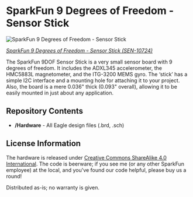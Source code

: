 SparkFun 9 Degrees of Freedom - Sensor Stick
=============================================

![SparkFun 9 Degrees of Freedom - Sensor Stick](https://cdn.sparkfun.com//assets/parts/5/6/0/5/10724-01b.jpg)

[*SparkFun 9 Degrees of Freedom - Sensor Stick (SEN-10724)*](https://www.sparkfun.com/products/10724)


The SparkFun 9DOF Sensor Stick is a very small sensor board with 9 degrees of freedom. 
It includes the ADXL345 accelerometer, the HMC5883L magnetometer, and the ITG-3200 MEMS gyro. 
The ‘stick’ has a simple I2C interface and a mounting hole for attaching it to your project.
 Also, the board is a mere 0.036" thick (0.093" overall), allowing it to be easily mounted in just about any application.
 
 Repository Contents
-------------------
* **/Hardware** - All Eagle design files (.brd, .sch)


License Information
-------------------
The hardware is released under [Creative Commons ShareAlike 4.0 International](https://creativecommons.org/licenses/by-sa/4.0/).
The code is beerware; if you see me (or any other SparkFun employee) at the local, and you've found our code helpful, please buy us a round!

Distributed as-is; no warranty is given.
